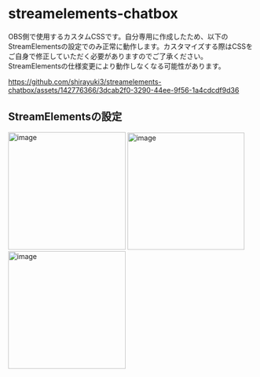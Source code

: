 # streamelements-chatbox
OBS側で使用するカスタムCSSです。自分専用に作成したため、以下のStreamElementsの設定でのみ正常に動作します。カスタマイズする際はCSSをご自身で修正していただく必要がありますのでご了承ください。
StreamElementsの仕様変更により動作しなくなる可能性があります。

https://github.com/shirayuki3/streamelements-chatbox/assets/142776366/3dcab2f0-3290-44ee-9f56-1a4cdcdf9d36

## StreamElementsの設定
<img width="239" alt="image" src="https://github.com/shirayuki3/streamelements-chatbox/assets/142776366/dcae2b7e-db4d-4d69-b40c-4ae77c8f13fa">
<img width="238" alt="image" src="https://github.com/shirayuki3/streamelements-chatbox/assets/142776366/077b1688-d773-4047-9b7c-ce1ab2864dea">
<img width="239" alt="image" src="https://github.com/shirayuki3/streamelements-chatbox/assets/142776366/40806509-a018-4273-9cd0-9874649b1a2e">
